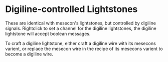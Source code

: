 # Digiline-controlled Lightstones
These are identical with mesecon's lightstones, but controlled by digiline signals. Rightclick to set a channel for the digiline lightstones, the digiline lightstone will accept boolean messages.

To craft a digiline lightstone, either craft a digiline wire with its mesecons varient, or replace the mesecon wire in the recipe of its mesecons varient to become a digiline wire.
